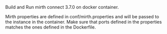 Build and Run mirth connect 3.7.0 on docker container. 

Mirth properties are defined in conf/mirth.properties and will be passed to the instance in the container. 
Make sure that ports defined in the properties matches the ones defined in the Dockerfile. 